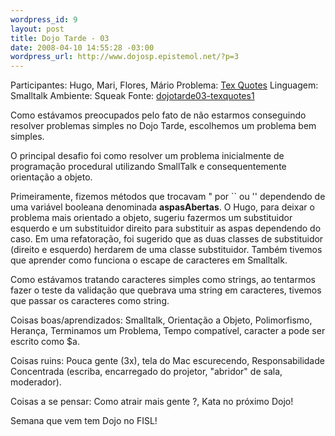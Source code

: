 ```yaml
--- 
wordpress_id: 9
layout: post
title: Dojo Tarde - 03
date: 2008-04-10 14:55:28 -03:00
wordpress_url: http://www.dojosp.epistemol.net/?p=3
---
```

Participantes: Hugo, Mari, Flores, Mário
Problema: <a title="TeX Quotes" href="http://online-judge.uva.es/problemset/v2/272.html" target="_blank">Tex Quotes</a>
Linguagem: Smalltalk
Ambiente: Squeak
Fonte: <a href="http://www.dojosp.org/wp-content/uploads/2008/04/dojotarde03-texquotes1.zip">dojotarde03-texquotes1</a>

Como estávamos preocupados pelo fato de não estarmos conseguindo resolver problemas simples no Dojo Tarde, escolhemos um problema bem simples.

O principal desafio foi como resolver um problema inicialmente de programação procedural utilizando SmallTalk e consequentemente orientação a objeto.

Primeiramente, fizemos métodos que trocavam " por \`\` ou '' dependendo de uma variável booleana denominada <strong>aspasAbertas</strong>. O Hugo, para deixar o problema mais orientado a objeto, sugeriu fazermos um substituidor esquerdo e um substituidor direito para substituir as aspas dependendo do caso. Em uma refatoração, foi sugerido que as duas classes de substituidor (direito e esquerdo) herdarem de uma classe substituidor. Também tivemos que aprender como funciona o escape de caracteres em Smalltalk.

Como estávamos tratando caracteres simples como strings, ao tentarmos fazer o teste da validação que quebrava uma string em caracteres, tivemos que passar os caracteres como string.

Coisas boas/aprendizados: Smalltalk, Orientação a Objeto, Polimorfismo, Herança, Terminamos um Problema, Tempo compatí­vel, caracter a pode ser escrito como $a.

Coisas ruins: Pouca gente (3x), tela do Mac escurecendo, Responsabilidade Concentrada (escriba, encarregado do projetor, "abridor" de sala, moderador).

Coisas a se pensar: Como atrair mais gente ?,<a href="http://www.dojosp.org/wp-content/uploads/2008/04/dojotarde03-texquotes1.zip"></a> Kata no próximo Dojo!

Semana que vem tem Dojo no FISL!

